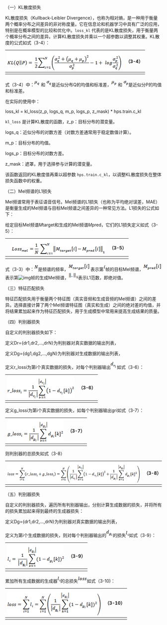 （一）KL散度损失

KL散度损失（Kullback-Leibler Divergence），也称为相对熵，是一种用于衡量两个概率分布之间差异的非对称度量。它在信息论和机器学习中具有广泛的应用，特别是在概率模型的比较和优化中。`loss_kl` 代表的是KL散度损失，用于衡量两个概率分布之间的差异。计算KL散度损失并乘以一个超参数以调整其权重。KL散度的公式如式（3-4）：

| ![img](assets/clip_image002-1718159267082-60.gif) | （3-4） |
| ------------------------------------------------- | ------- |
|                                                   |         |

式（3-4）中：![img](assets/clip_image004-1718159267082-47.gif) 和 ![img](assets/clip_image006-1718159267082-50.gif)是近似分布Q的均值和标准差，![img](assets/clip_image008-1718159267082-49.gif) 和 ![img](assets/clip_image010-1718159267082-52.gif)是近似分P的均值和标准差。

在实际的使用中：

loss_kl = kl_loss(z_p, logs_q, m_p, logs_p, z_mask) * hps.train.c_kl

`kl_loss` 是计算KL散度的函数，z_p：目标分布的潜变量。

logs_q：近似分布的对数方差（对数方差通常用于稳定数值计算）。

m_p：目标分布的均值。

logs_p：目标分布的对数方差。

z_mask：遮罩，用于选择参与计算的潜变量。

该函数返回的KL散度值再乘以超参数 `hps.train.c_kl`，以调整KL散度损失在整体损失函数中的权重。

（二）Mel频谱的L1损失

Mel频谱常用于表征语音信号。Mel频谱的L1损失（也称为平均绝对误差，MAE）是衡量生成的Mel频谱与目标Mel频谱之间差异的一种常见方法。L1损失的公式如下：

给定目标Mel频谱𝑀target和生成的Mel频谱𝑀pred，它们的L1损失定义如式（3-5）：

|      | ![img](assets/clip_image012-1718159267082-48.gif) | （3-5） |
| ---- | ------------------------------------------------- | ------- |
|      |                                                   |         |

式（3-3）中：![img](assets/clip_image014-1718159267082-51.gif)是频谱的频率，![img](assets/clip_image016-1718159267082-53.gif) 表示第![img](assets/clip_image018-1718159267082-54.gif)帧的目标Mel频谱，![img](assets/clip_image020-1718159267082-55.gif) 表示第![img](file:///C:/Users/Silver/AppData/Local/Temp/msohtmlclip1/01/clip_image018.gif)帧的生成Mel频谱，![img](assets/clip_image022-1718159267082-56.gif)表示L1范数，即绝对值。

（三）特征匹配损失

特征匹配损失用于衡量两个特征图（真实音频和生成音频的Mel频谱）之间的差异。选择直接计算了两个Mel频谱特征图（真实和生成）之间的绝对差的均值，并将结果累加起来作为特征匹配损失，用于生成模型中常用来提高生成结果的质量。

（四）判别器损失

自定义的判别器损失如下：

定义Dr={dr1,dr2,…,drN}为判别器对真实数据的输出列表，

定义Dg={dg1,dg2,…,dgN}为判别器对生成数据的输出列表，

定义r_lossi为第i个真实数据的损失，对每个判别器输出![img](assets/clip_image024-1718159267082-58.gif)如式（3-6）：

| ![img](assets/clip_image026-1718159267082-57.gif) | （3-6） |
| ------------------------------------------------- | ------- |
|                                                   |         |

 

定义g_lossi为第i个真实数据的损失，如每个判别器输出gri如式（3-7）：

| ![img](assets/clip_image028-1718159267082-59.gif) | （3-7） |
| ------------------------------------------------- | ------- |
|                                                   |         |

 

则判别器的总损失如式（3-8）

| ![img](assets/clip_image030-1718159267082-61.gif) | （3-8） |
| ------------------------------------------------- | ------- |
|                                                   |         |

（五）判别器损失

自定义的判别器损失，遍历所有判别器输出，分别计算生成数据的损失，并将所有的损失累加起来得到最终的生成器损失：

定义Dg={dr1,dr2,…,drN}为判别器对真实数据的输出列表，

定义为第i个生成数据的损失，则对每个判别器输出的![img](assets/clip_image032-1718159267082-62.gif)的损失![img](assets/clip_image034.gif)如式（3-9）：

| ![img](assets/clip_image036.gif) | （3-9） |
| -------------------------------- | ------- |
|                                  |         |

累加所有生成数据的生成器![img](assets/clip_image034.gif)的总损失![img](assets/clip_image038-1718159267082-63.gif)如式（3-10)：

| ![img](assets/clip_image040-1718159267082-64.gif) | （3-10） |
| ------------------------------------------------- | -------- |
|                                                   |          |
